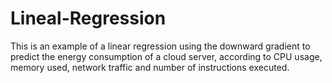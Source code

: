 # Lineal-Regression
This is an example of a linear regression using the downward gradient to predict the energy consumption of a cloud server, according to CPU usage, memory used, network traffic and number of instructions executed.
